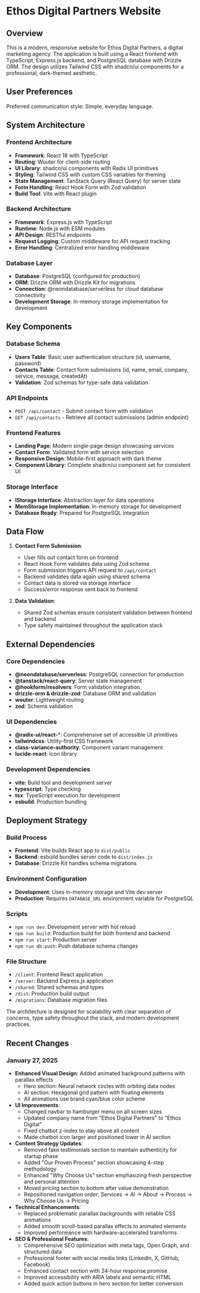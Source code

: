 # Ethos Digital Partners Website

## Overview

This is a modern, responsive website for Ethos Digital Partners, a digital marketing agency. The application is built using a React frontend with TypeScript, Express.js backend, and PostgreSQL database with Drizzle ORM. The design utilizes Tailwind CSS with shadcn/ui components for a professional, dark-themed aesthetic.

## User Preferences

Preferred communication style: Simple, everyday language.

## System Architecture

### Frontend Architecture
- **Framework**: React 18 with TypeScript
- **Routing**: Wouter for client-side routing
- **UI Library**: shadcn/ui components with Radix UI primitives
- **Styling**: Tailwind CSS with custom CSS variables for theming
- **State Management**: TanStack Query (React Query) for server state
- **Form Handling**: React Hook Form with Zod validation
- **Build Tool**: Vite with React plugin

### Backend Architecture
- **Framework**: Express.js with TypeScript
- **Runtime**: Node.js with ESM modules
- **API Design**: RESTful endpoints
- **Request Logging**: Custom middleware for API request tracking
- **Error Handling**: Centralized error handling middleware

### Database Layer
- **Database**: PostgreSQL (configured for production)
- **ORM**: Drizzle ORM with Drizzle Kit for migrations
- **Connection**: @neondatabase/serverless for cloud database connectivity
- **Development Storage**: In-memory storage implementation for development

## Key Components

### Database Schema
- **Users Table**: Basic user authentication structure (id, username, password)
- **Contacts Table**: Contact form submissions (id, name, email, company, service, message, createdAt)
- **Validation**: Zod schemas for type-safe data validation

### API Endpoints
- `POST /api/contact` - Submit contact form with validation
- `GET /api/contacts` - Retrieve all contact submissions (admin endpoint)

### Frontend Features
- **Landing Page**: Modern single-page design showcasing services
- **Contact Form**: Validated form with service selection
- **Responsive Design**: Mobile-first approach with dark theme
- **Component Library**: Complete shadcn/ui component set for consistent UI

### Storage Interface
- **IStorage Interface**: Abstraction layer for data operations
- **MemStorage Implementation**: In-memory storage for development
- **Database Ready**: Prepared for PostgreSQL integration

## Data Flow

1. **Contact Form Submission**:
   - User fills out contact form on frontend
   - React Hook Form validates data using Zod schema
   - Form submission triggers API request to `/api/contact`
   - Backend validates data again using shared schema
   - Contact data is stored via storage interface
   - Success/error response sent back to frontend

2. **Data Validation**:
   - Shared Zod schemas ensure consistent validation between frontend and backend
   - Type safety maintained throughout the application stack

## External Dependencies

### Core Dependencies
- **@neondatabase/serverless**: PostgreSQL connection for production
- **@tanstack/react-query**: Server state management
- **@hookform/resolvers**: Form validation integration
- **drizzle-orm & drizzle-zod**: Database ORM and validation
- **wouter**: Lightweight routing
- **zod**: Schema validation

### UI Dependencies
- **@radix-ui/react-***: Comprehensive set of accessible UI primitives
- **tailwindcss**: Utility-first CSS framework
- **class-variance-authority**: Component variant management
- **lucide-react**: Icon library

### Development Dependencies
- **vite**: Build tool and development server
- **typescript**: Type checking
- **tsx**: TypeScript execution for development
- **esbuild**: Production bundling

## Deployment Strategy

### Build Process
- **Frontend**: Vite builds React app to `dist/public`
- **Backend**: esbuild bundles server code to `dist/index.js`
- **Database**: Drizzle Kit handles schema migrations

### Environment Configuration
- **Development**: Uses in-memory storage and Vite dev server
- **Production**: Requires `DATABASE_URL` environment variable for PostgreSQL

### Scripts
- `npm run dev`: Development server with hot reload
- `npm run build`: Production build for both frontend and backend
- `npm run start`: Production server
- `npm run db:push`: Push database schema changes

### File Structure
- `/client`: Frontend React application
- `/server`: Backend Express.js application  
- `/shared`: Shared schemas and types
- `/dist`: Production build output
- `/migrations`: Database migration files

The architecture is designed for scalability with clear separation of concerns, type safety throughout the stack, and modern development practices.

## Recent Changes

### January 27, 2025
- **Enhanced Visual Design**: Added animated background patterns with parallax effects
  - Hero section: Neural network circles with orbiting data nodes
  - AI section: Hexagonal grid pattern with floating elements
  - All animations use brand cyan/blue color scheme
- **UI Improvements**: 
  - Changed navbar to hamburger menu on all screen sizes
  - Updated company name from "Ethos Digital Partners" to "Ethos Digital"
  - Fixed chatbot z-index to stay above all content
  - Made chatbot icon larger and positioned lower in AI section
- **Content Strategy Updates**:
  - Removed fake testimonials section to maintain authenticity for startup phase
  - Added "Our Proven Process" section showcasing 4-step methodology
  - Enhanced "Why Choose Us" section emphasizing fresh perspective and personal attention
  - Moved pricing section to bottom after value demonstration
  - Repositioned navigation order: Services → AI → About → Process → Why Choose Us → Pricing
- **Technical Enhancements**:
  - Replaced problematic parallax backgrounds with reliable CSS animations
  - Added smooth scroll-based parallax effects to animated elements
  - Improved performance with hardware-accelerated transforms
- **SEO & Professional Features**:
  - Comprehensive SEO optimization with meta tags, Open Graph, and structured data
  - Professional footer with social media links (LinkedIn, X, GitHub, Facebook)
  - Enhanced contact section with 24-hour response promise
  - Improved accessibility with ARIA labels and semantic HTML
  - Added quick action buttons in hero section for better conversion